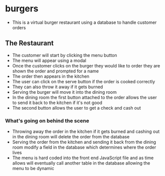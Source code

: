 # burgers
* This is a virtual burger restaurant using a database to handle customer orders
## The Restaurant
* The customer will start by clicking the menu button
* The menu will appear using a modal
* Once the customer clicks on the burger they would like to order they are shown the order and prompted for a name
* The order then appears in the kitchen
* The user can click on the serve button if the order is cooked correctly
* They can also throw it away if it gets burned
* Serving the burger will move it into the dining room
* In the dining room the first button attached to the order allows the user to send it back to the kitchen if it's not good
* The second button allows the user to get a check and cash out
### What's going on behind the scene
* Throwing away the order in the kitchen if it gets burned and cashing out in the dining room will delete the order from the database
* Serving the order from the kitchen and sending it back from the dining room modify a field in the database which determines where the order lives
* The menu is hard coded into the front end JavaScript file and as time allows will eventually call another table in the database allowing the menu to be dynamic
